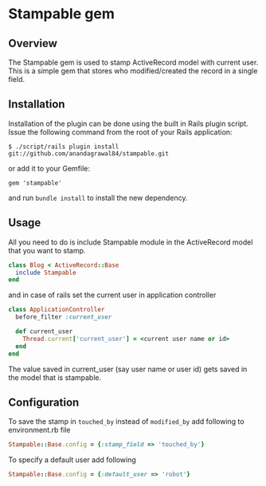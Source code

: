Stampable gem
=============

Overview
--------

The Stampable gem is used to stamp ActiveRecord model with current user. This is a simple gem that stores who modified/created the record in a single field.


Installation
------------

Installation of the plugin can be done using the built in Rails plugin script. Issue the following
command from the root of your Rails application:

    $ ./script/rails plugin install git://github.com/anandagrawal84/stampable.git

or add it to your Gemfile:

    gem 'stampable'

and run `bundle install` to install the new dependency.

Usage
-----
All you need to do is include Stampable module in the ActiveRecord model that you want to stamp.

```ruby
class Blog < ActiveRecord::Base
  include Stampable
end
```

and in case of rails set the current user in application controller

```ruby
class ApplicationController
  before_filter :current_user

  def current_user
    Thread.current['current_user'] = <current user name or id>
  end
end
```

The value saved in current_user (say user name or user id) gets saved in the model that is stampable.

Configuration
-------------
To save the stamp in `touched_by` instead of `modified_by` add following to environment.rb file

```ruby
Stampable::Base.config = {:stamp_field => 'touched_by'}
```

To specify a default user add following

```ruby
Stampable::Base.config = {:default_user => 'robot'}
```
